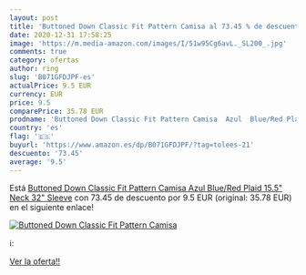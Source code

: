 ```yaml
---
layout: post
title: 'Buttoned Down Classic Fit Pattern Camisa al 73.45 % de descuento'
date: 2020-12-31 17:58:25
image: 'https://m.media-amazon.com/images/I/51w95Cg6avL._SL200_.jpg'
comments: true
category: ofertas
author: ring
slug: 'B071GFDJPF-es'
actualPrice: 9.5 EUR
currency: EUR
price: 9.5
comparePrice: 35.78 EUR
prodname: 'Buttoned Down Classic Fit Pattern Camisa  Azul  Blue/Red Plaid   15.5" Neck 32" Sleeve'
country: 'es'
flag: '🇪🇸'
buyurl: 'https://www.amazon.es/dp/B071GFDJPF/?tag=tolees-21'
descuento: '73.45'
average: '9.5'
---
```


Está [Buttoned Down Classic Fit Pattern Camisa  Azul  Blue/Red Plaid   15.5" Neck 32" Sleeve](https://www.amazon.es/dp/B071GFDJPF/?tag=tolees-21) con 73.45 de descuento por 9.5 EUR (original: 35.78 EUR) en el siguiente enlace!

[![Buttoned Down Classic Fit Pattern Camisa](https://m.media-amazon.com/images/I/51w95Cg6avL._SL200_.jpg)](https://www.amazon.es/dp/B071GFDJPF/?tag=tolees-21)

ℹ️:


[Ver la oferta!!](https://www.amazon.es/dp/B071GFDJPF/?tag=tolees-21)

